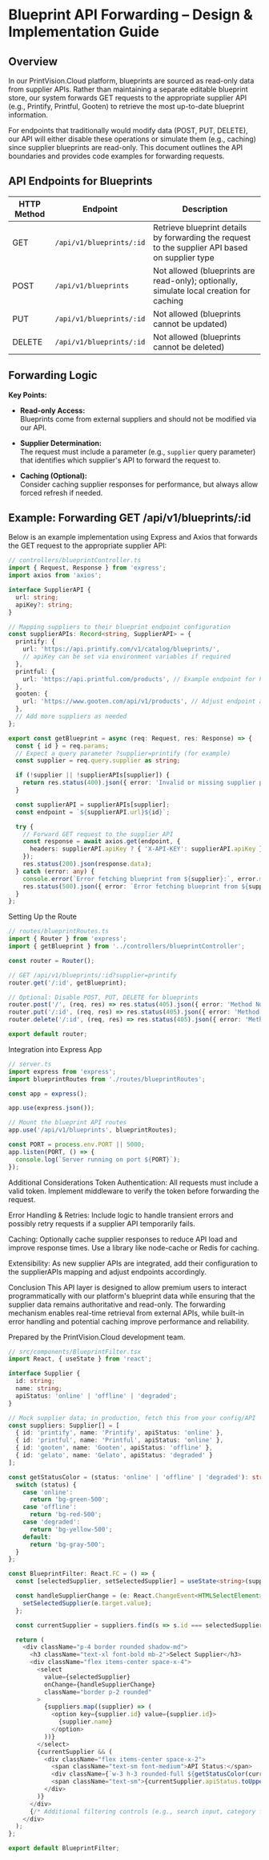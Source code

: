 # Blueprint API Forwarding – Design & Implementation Guide

## Overview

In our PrintVision.Cloud platform, blueprints are sourced as read-only data from supplier APIs. Rather than maintaining a separate editable blueprint store, our system forwards GET requests to the appropriate supplier API (e.g., Printify, Printful, Gooten) to retrieve the most up-to-date blueprint information.  
 
For endpoints that traditionally would modify data (POST, PUT, DELETE), our API will either disable these operations or simulate them (e.g., caching) since supplier blueprints are read-only. This document outlines the API boundaries and provides code examples for forwarding requests.

## API Endpoints for Blueprints

| HTTP Method | Endpoint                   | Description                                                          |
|-------------|----------------------------|----------------------------------------------------------------------|
| GET         | `/api/v1/blueprints/:id`   | Retrieve blueprint details by forwarding the request to the supplier API based on supplier type |
| POST        | `/api/v1/blueprints`       | Not allowed (blueprints are read-only); optionally, simulate local creation for caching |
| PUT         | `/api/v1/blueprints/:id`   | Not allowed (blueprints cannot be updated)                           |
| DELETE      | `/api/v1/blueprints/:id`   | Not allowed (blueprints cannot be deleted)                           |

## Forwarding Logic

**Key Points:**
- **Read-only Access:**  
  Blueprints come from external suppliers and should not be modified via our API.
  
- **Supplier Determination:**  
  The request must include a parameter (e.g., `supplier` query parameter) that identifies which supplier's API to forward the request to.
  
- **Caching (Optional):**  
  Consider caching supplier responses for performance, but always allow forced refresh if needed.

## Example: Forwarding GET /api/v1/blueprints/:id

Below is an example implementation using Express and Axios that forwards the GET request to the appropriate supplier API:

```typescript
// controllers/blueprintController.ts
import { Request, Response } from 'express';
import axios from 'axios';

interface SupplierAPI {
  url: string;
  apiKey?: string;
}

// Mapping suppliers to their blueprint endpoint configuration
const supplierAPIs: Record<string, SupplierAPI> = {
  printify: {
    url: 'https://api.printify.com/v1/catalog/blueprints/',
    // apiKey can be set via environment variables if required
  },
  printful: {
    url: 'https://api.printful.com/products', // Example endpoint for Printful products
  },
  gooten: {
    url: 'https://www.gooten.com/api/v1/products', // Adjust endpoint as per documentation
  },
  // Add more suppliers as needed
};

export const getBlueprint = async (req: Request, res: Response) => {
  const { id } = req.params;
  // Expect a query parameter ?supplier=printify (for example)
  const supplier = req.query.supplier as string;

  if (!supplier || !supplierAPIs[supplier]) {
    return res.status(400).json({ error: 'Invalid or missing supplier parameter.' });
  }

  const supplierAPI = supplierAPIs[supplier];
  const endpoint = `${supplierAPI.url}${id}`;

  try {
    // Forward GET request to the supplier API
    const response = await axios.get(endpoint, {
      headers: supplierAPI.apiKey ? { 'X-API-KEY': supplierAPI.apiKey } : {},
    });
    res.status(200).json(response.data);
  } catch (error: any) {
    console.error(`Error fetching blueprint from ${supplier}:`, error.message);
    res.status(500).json({ error: `Error fetching blueprint from ${supplier}.` });
  }
};
```

Setting Up the Route

```typescript
// routes/blueprintRoutes.ts
import { Router } from 'express';
import { getBlueprint } from '../controllers/blueprintController';

const router = Router();

// GET /api/v1/blueprints/:id?supplier=printify
router.get('/:id', getBlueprint);

// Optional: Disable POST, PUT, DELETE for blueprints
router.post('/', (req, res) => res.status(405).json({ error: 'Method Not Allowed' }));
router.put('/:id', (req, res) => res.status(405).json({ error: 'Method Not Allowed' }));
router.delete('/:id', (req, res) => res.status(405).json({ error: 'Method Not Allowed' }));

export default router;
```

Integration into Express App

```typescript
// server.ts
import express from 'express';
import blueprintRoutes from './routes/blueprintRoutes';

const app = express();

app.use(express.json());

// Mount the blueprint API routes
app.use('/api/v1/blueprints', blueprintRoutes);

const PORT = process.env.PORT || 5000;
app.listen(PORT, () => {
  console.log(`Server running on port ${PORT}`);
});

```

Additional Considerations
Token Authentication:
All requests must include a valid token. Implement middleware to verify the token before forwarding the request.

Error Handling & Retries:
Include logic to handle transient errors and possibly retry requests if a supplier API temporarily fails.

Caching:
Optionally cache supplier responses to reduce API load and improve response times. Use a library like node-cache or Redis for caching.

Extensibility:
As new supplier APIs are integrated, add their configuration to the supplierAPIs mapping and adjust endpoints accordingly.

Conclusion
This API layer is designed to allow premium users to interact programmatically with our platform's blueprint data while ensuring that the supplier data remains authoritative and read-only. The forwarding mechanism enables real-time retrieval from external APIs, while built-in error handling and potential caching improve performance and reliability.

Prepared by the PrintVision.Cloud development team.




```typescript
// src/components/BlueprintFilter.tsx
import React, { useState } from 'react';

interface Supplier {
  id: string;
  name: string;
  apiStatus: 'online' | 'offline' | 'degraded';
}

// Mock supplier data; in production, fetch this from your config/API
const suppliers: Supplier[] = [
  { id: 'printify', name: 'Printify', apiStatus: 'online' },
  { id: 'printful', name: 'Printful', apiStatus: 'online' },
  { id: 'gooten', name: 'Gooten', apiStatus: 'offline' },
  { id: 'gelato', name: 'Gelato', apiStatus: 'degraded' }
];

const getStatusColor = (status: 'online' | 'offline' | 'degraded'): string => {
  switch (status) {
    case 'online':
      return 'bg-green-500';
    case 'offline':
      return 'bg-red-500';
    case 'degraded':
      return 'bg-yellow-500';
    default:
      return 'bg-gray-500';
  }
};

const BlueprintFilter: React.FC = () => {
  const [selectedSupplier, setSelectedSupplier] = useState<string>(suppliers[0].id);

  const handleSupplierChange = (e: React.ChangeEvent<HTMLSelectElement>) => {
    setSelectedSupplier(e.target.value);
  };

  const currentSupplier = suppliers.find(s => s.id === selectedSupplier);

  return (
    <div className="p-4 border rounded shadow-md">
      <h3 className="text-xl font-bold mb-2">Select Supplier</h3>
      <div className="flex items-center space-x-4">
        <select
          value={selectedSupplier}
          onChange={handleSupplierChange}
          className="border p-2 rounded"
        >
          {suppliers.map((supplier) => (
            <option key={supplier.id} value={supplier.id}>
              {supplier.name}
            </option>
          ))}
        </select>
        {currentSupplier && (
          <div className="flex items-center space-x-2">
            <span className="text-sm font-medium">API Status:</span>
            <div className={`w-3 h-3 rounded-full ${getStatusColor(currentSupplier.apiStatus)}`}></div>
            <span className="text-sm">{currentSupplier.apiStatus.toUpperCase()}</span>
          </div>
        )}
      </div>
      {/* Additional filtering controls (e.g., search input, category filters) can be added here */}
    </div>
  );
};

export default BlueprintFilter;

```